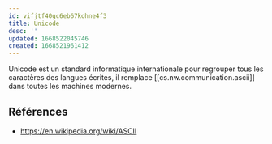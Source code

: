 ```yaml
---
id: vifjtf40gc6eb67kohne4f3
title: Unicode
desc: ''
updated: 1668522045746
created: 1668521961412
---
```


Unicode est un standard informatique internationale pour regrouper tous les caractères des langues écrites, il remplace [[cs.nw.communication.ascii]] dans toutes les machines modernes.

## Références

- https://en.wikipedia.org/wiki/ASCII